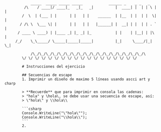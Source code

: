 			    _____  _____ _____ _____            ______ _    _ _   _   
		     /\    / ____|/ ____|_   _|_   _|          |  ____| |  | | \ | |  
		    /  \  | (___ | |      | |   | |    ______  | |__  | |  | |  \| |  
		   / /\ \  \___ \| |      | |   | |   |______| |  __| | |  | | . ` |  
		  / ____ \ ____) | |____ _| |_ _| |_           | |    | |__| | |\  |  
		 /_/    \_\_____/ \_____|_____|_____|          |_|     \____/|_| \_|    
		   
		        /\_/\_/\_/\_/\_/\_/\_/\_/\_/\_/\_/\_/\_/\_/\_/\_/\_/\  
			\/ \/ \/ \/ \/ \/ \/ \/ \/ \/ \/ \/ \/ \/ \/ \/ \/ \/    
			  
			# Instrucciones del ejercicio  
			  
			## Secuencias de escape  
			1. Imprimir un diseño de maximo 5 líneas usando ascci art y charp   
			  
			> **Recuerde** que para imprimir en consola las cadenas:  
			> "hola" y \hola\, se debe usar una secuencia de escape, así:  
			> \"hola\" y \\hola\\  
			  
			```csharp  
			Console.WriteLine("\"hola\"");  
			Console.WriteLine("\\hola\\");  
			```  
			2. 
